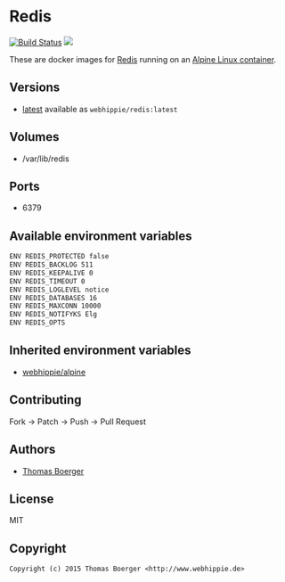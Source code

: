 # Redis

[![Build Status](https://cloud.drone.io/api/badges/dockhippie/redis/status.svg)](https://cloud.drone.io/dockhippie/redis)
[![](https://images.microbadger.com/badges/image/webhippie/redis.svg)](https://microbadger.com/images/webhippie/redis "Get your own image badge on microbadger.com")

These are docker images for [Redis](http://redis.io) running on an [Alpine Linux container](https://registry.hub.docker.com/u/webhippie/alpine/).


## Versions

* [latest](./latest) available as `webhippie/redis:latest`


## Volumes

* /var/lib/redis


## Ports

* 6379


## Available environment variables

```bash
ENV REDIS_PROTECTED false
ENV REDIS_BACKLOG 511
ENV REDIS_KEEPALIVE 0
ENV REDIS_TIMEOUT 0
ENV REDIS_LOGLEVEL notice
ENV REDIS_DATABASES 16
ENV REDIS_MAXCONN 10000
ENV REDIS_NOTIFYKS Elg
ENV REDIS_OPTS
```


## Inherited environment variables

* [webhippie/alpine](https://github.com/dockhippie/alpine#available-environment-variables)


## Contributing

Fork -> Patch -> Push -> Pull Request


## Authors

* [Thomas Boerger](https://github.com/tboerger)


## License

MIT


## Copyright

```
Copyright (c) 2015 Thomas Boerger <http://www.webhippie.de>
```
